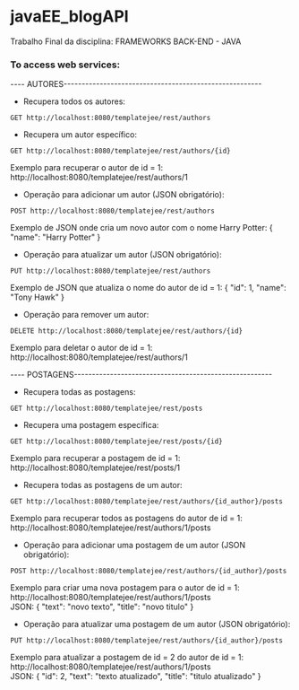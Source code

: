 # javaEE_blogAPI
Trabalho Final da disciplina: FRAMEWORKS BACK-END - JAVA

### To access web services:    
---- AUTORES------------------------------------------------------- 
  * Recupera todos os autores:  
  ```
  GET http://localhost:8080/templatejee/rest/authors
  ```  
      
  * Recupera um autor específico:  
  ```
  GET http://localhost:8080/templatejee/rest/authors/{id}
  ```
  Exemplo para recuperar o autor de id = 1:
  http://localhost:8080/templatejee/rest/authors/1      
    
  * Operação para adicionar um autor (JSON obrigatório):  
  ```
  POST http://localhost:8080/templatejee/rest/authors
  ```  
  Exemplo de JSON onde cria um novo autor com o nome Harry Potter:
  {
    "name": "Harry Potter"
  }  
      
  * Operação para atualizar um autor (JSON obrigatório):  
  ```   
  PUT http://localhost:8080/templatejee/rest/authors
  ```
  Exemplo de JSON que atualiza o nome do autor de id = 1:
  {
    "id": 1,
    "name": "Tony Hawk"
  }  
      
  * Operação para remover um autor:  
  ```   
  DELETE http://localhost:8080/templatejee/rest/authors/{id}
  ```  
  Exemplo para deletar o autor de id = 1:
  http://localhost:8080/templatejee/rest/authors/1


---- POSTAGENS------------------------------------------------------- 
  * Recupera todas as postagens:  
  ```
  GET http://localhost:8080/templatejee/rest/posts
  ```  
  
  * Recupera uma postagem específica:  
  ```
  GET http://localhost:8080/templatejee/rest/posts/{id}
  ```
  Exemplo para recuperar a postagem de id = 1:
  http://localhost:8080/templatejee/rest/posts/1  
  
  * Recupera todas as postagens de um autor:  
  ```
  GET http://localhost:8080/templatejee/rest/authors/{id_author}/posts
  ```  
  Exemplo para recuperar todos as postagens do autor de id = 1:
  http://localhost:8080/templatejee/rest/authors/1/posts  
      
  * Operação para adicionar uma postagem de um autor (JSON obrigatório):  
  ```
  POST http://localhost:8080/templatejee/rest/authors/{id_author}/posts
  ```  
  Exemplo para criar uma nova postagem para o autor de id = 1:
  http://localhost:8080/templatejee/rest/authors/1/posts   
  JSON:
  {
    "text": "novo texto",
    "title": "novo titulo"
  }
  
  * Operação para atualizar uma postagem de um autor (JSON obrigatório):  
  ```   
  PUT http://localhost:8080/templatejee/rest/authors/{id_author}/posts
  ```
  Exemplo para atualizar a postagem de id = 2 do autor de id = 1:
  http://localhost:8080/templatejee/rest/authors/1/posts   
  JSON:
  {
    "id": 2,
    "text": "texto atualizado",
    "title": "titulo atualizado"
  }
